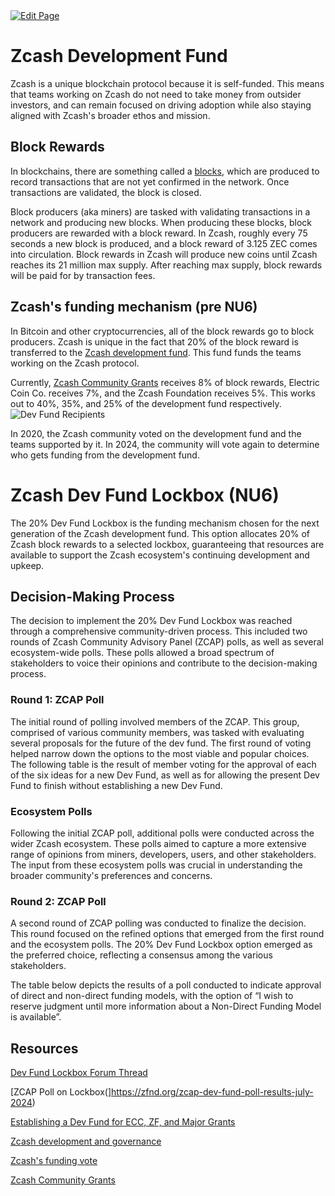 <a href="https://github.com/zechub/zechub/edit/main/site/Start_Here/Development_Fund.md" target="_blank">
  <img src="https://img.shields.io/badge/Edit-blue" alt="Edit Page"/>
</a>

# Zcash Development Fund

Zcash is a unique blockchain protocol because it is self-funded. This means that teams working on Zcash do not need to take money from outsider investors, and can remain focused on driving adoption while also staying aligned with Zcash's broader ethos and mission.

## Block Rewards

In blockchains, there are something called a [blocks](https://www.investopedia.com/terms/b/block-bitcoin-block.asp), which are produced to record transactions that are not yet confirmed in the network. Once transactions are validated, the block is closed.

Block producers (aka miners) are tasked with validating transactions in a network and producing new blocks. When producing these blocks, block producers are rewarded with a block reward. In Zcash, roughly every 75 seconds a new block is produced, and a block reward of 3.125 ZEC comes into circulation. Block rewards in Zcash will produce new coins until Zcash reaches its 21 million max supply. After reaching max supply, block rewards will be paid for by transaction fees.

## Zcash's funding mechanism (pre NU6)

In Bitcoin and other cryptocurrencies, all of the block rewards go to block producers. Zcash is unique in the fact that 20% of the block reward is transferred to the [Zcash development fund](https://zips.z.cash/zip-1014). This fund funds the teams working on the Zcash protocol.

Currently, [Zcash Community Grants](https://zcashcommunitygrants.org/) receives 8% of block rewards, Electric Coin Co. receives 7%, and the Zcash Foundation receives 5%. This works out to 40%, 35%, and 25% of the development fund respectively.
![Dev Fund Recipients ](https://user-images.githubusercontent.com/43553081/212411570-4858a3d6-f7a1-465a-bf0c-d2ef726d41dc.jpeg)

In 2020, the Zcash community voted on the development fund and the teams supported by it. In 2024, the community will vote again to determine who gets funding from the development fund.


# Zcash Dev Fund Lockbox (NU6)

The 20% Dev Fund Lockbox is the funding mechanism chosen for the next generation of the Zcash development fund. This option allocates 20% of Zcash block rewards to a selected lockbox, guaranteeing that resources are available to support the Zcash ecosystem's continuing development and upkeep.

## Decision-Making Process

The decision to implement the 20% Dev Fund Lockbox was reached through a comprehensive community-driven process. This included two rounds of Zcash Community Advisory Panel (ZCAP) polls, as well as several ecosystem-wide polls. These polls allowed a broad spectrum of stakeholders to voice their opinions and contribute to the decision-making process.

### Round 1: ZCAP Poll
The initial round of polling involved members of the ZCAP. This group, comprised of various community members, was tasked with evaluating several proposals for the future of the dev fund. The first round of voting helped narrow down the options to the most viable and popular choices.
The following table is the result of member voting for the approval of each of the six ideas for a new Dev Fund, as well as for allowing the present Dev Fund to finish without establishing a new Dev Fund.

### Ecosystem Polls
Following the initial ZCAP poll, additional polls were conducted across the wider Zcash ecosystem. These polls aimed to capture a more extensive range of opinions from miners, developers, users, and other stakeholders. The input from these ecosystem polls was crucial in understanding the broader community's preferences and concerns.

### Round 2: ZCAP Poll
A second round of ZCAP polling was conducted to finalize the decision. This round focused on the refined options that emerged from the first round and the ecosystem polls. The 20% Dev Fund Lockbox option emerged as the preferred choice, reflecting a consensus among the various stakeholders.

The table below depicts the results of a poll conducted to indicate approval of direct and non-direct funding models, with the option of “I wish to reserve judgment until more information about a Non-Direct Funding Model is available”.



## Resources

[Dev Fund Lockbox Forum Thread](https://forum.zcashcommunity.com/t/important-deadline-for-zips-likely-dev-fund-related-that-want-to-be-activated-next-halvening/48004/27)

[ZCAP Poll on Lockbox(]https://zfnd.org/zcap-dev-fund-poll-results-july-2024)

[Establishing a Dev Fund for ECC, ZF, and Major Grants](https://zips.z.cash/zip-1014)

[Zcash development and governance](https://z.cash/zcash-development-and-governance/)

[Zcash's funding vote](https://www.coindesk.com/tech/2020/02/01/zcashs-funding-vote-and-the-woes-of-decentralized-governance/)

[Zcash Community Grants](https://zcashcommunitygrants.org/)
